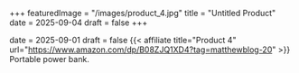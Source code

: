 +++
featuredImage = "/images/product_4.jpg"
title = "Untitled Product"
date = 2025-09-04
draft = false
+++

date = 2025-09-01
draft = false
{{< affiliate title="Product 4" url="https://www.amazon.com/dp/B08ZJQ1XD4?tag=matthewblog-20" >}}
Portable power bank.
